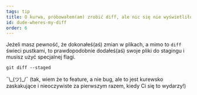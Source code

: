 ```yaml
---
tags: tip
title: O kurwa, próbowałem(am) zrobić diff, ale nic się nie wyświetliło?!
id: dude-wheres-my-diff
order: 6
---
```


Jeżeli masz pewność, że dokonałeś(aś) zmian w plikach, a mimo to `diff` świeci pustkami, to prawdopodobnie dodałeś(aś) swoje pliki do stagingu i musisz użyć specjalnej flagi.

```git
git diff --staged
```

&macr;\\\_(ツ)\_/&macr; (tak, wiem że to feature, a nie bug, ale to jest kurewsko zaskakujące i nieoczywiste za pierwszym razem, kiedy Ci się to wydarzy!)
